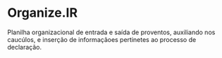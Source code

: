# Organize.IR
Planilha organizacional de entrada e saída de proventos, auxiliando nos caucúlos, e inserção de informaçãoes pertinetes ao processo de declaração.
